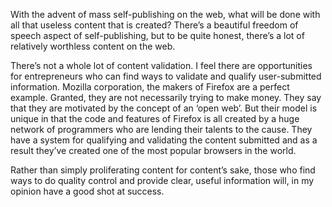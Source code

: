 <!--
slug: what-about-content-quality-on-the-internet
date: Mon Jul 30 2007 09:00:00 GMT+0200 (CEST)
tags: internet, blogging
title: What About Content Quality?
id: 98697752
link: http://joreteg.com/post/98697752/what-about-content-quality-on-the-internet
raw: {"blog_name":"henrikjoreteg","id":98697752,"post_url":"http://joreteg.com/post/98697752/what-about-content-quality-on-the-internet","slug":"what-about-content-quality-on-the-internet","type":"text","date":"2007-07-30 07:00:00 GMT","timestamp":1185778800,"state":"published","format":"markdown","reblog_key":"BWnvZrmW","tags":["internet","blogging"],"short_url":"http://tmblr.co/ZgL_Yy5uW8O","recommended_source":null,"recommended_color":null,"highlighted":[],"note_count":0,"title":"What About Content Quality?","body":"<p>With the advent of mass self-publishing on the web, what will be done with all that useless content that is created? There&rsquo;s a beautiful freedom of speech aspect of self-publishing, but to be quite honest, there&rsquo;s a lot of relatively worthless content on the web.</p>\n\n<p>There&rsquo;s not a whole lot of content validation. I feel there are opportunities for entrepreneurs who can find ways to validate and qualify user-submitted information. Mozilla corporation, the makers of Firefox are a perfect example. Granted, they are not necessarily trying to make money. They say that they are motivated by the concept of an &lsquo;open web&rsquo;. But their model is unique in that the code and features of Firefox is all created by a huge network of programmers who are lending their talents to the cause. They have a system for qualifying and validating the content submitted and as a result they&rsquo;ve created one of the most popular browsers in the world.</p>\n\n<p>Rather than simply proliferating content for content&rsquo;s sake, those who find ways to do quality control and provide clear, useful information will, in my opinion have a good shot at success.</p>","reblog":{"tree_html":"","comment":"<p>With the advent of mass self-publishing on the web, what will be done with all that useless content that is created? There’s a beautiful freedom of speech aspect of self-publishing, but to be quite honest, there’s a lot of relatively worthless content on the web.</p>\n\n<p>There’s not a whole lot of content validation. I feel there are opportunities for entrepreneurs who can find ways to validate and qualify user-submitted information. Mozilla corporation, the makers of Firefox are a perfect example. Granted, they are not necessarily trying to make money. They say that they are motivated by the concept of an ‘open web’. But their model is unique in that the code and features of Firefox is all created by a huge network of programmers who are lending their talents to the cause. They have a system for qualifying and validating the content submitted and as a result they’ve created one of the most popular browsers in the world.</p>\n\n<p>Rather than simply proliferating content for content’s sake, those who find ways to do quality control and provide clear, useful information will, in my opinion have a good shot at success.</p>"},"trail":[{"blog":{"name":"henrikjoreteg","active":true,"theme":{"header_full_width":1500,"header_full_height":500,"header_focus_width":676,"header_focus_height":380,"avatar_shape":"circle","background_color":"#F6F6F6","body_font":"Helvetica Neue","header_bounds":"0,1249,380,573","header_image":"http://static.tumblr.com/df7befc8b0387cf597578e613c221cb3/uzkwgdq/FAjnt7hyg/tumblr_static_agmw2bdhkjs4ws4sscw44swgc.jpg","header_image_focused":"http://static.tumblr.com/df7befc8b0387cf597578e613c221cb3/uzkwgdq/1oSnt7hyh/tumblr_static_tumblr_static_agmw2bdhkjs4ws4sscw44swgc_focused_v3.jpg","header_image_scaled":"http://static.tumblr.com/df7befc8b0387cf597578e613c221cb3/uzkwgdq/FAjnt7hyg/tumblr_static_agmw2bdhkjs4ws4sscw44swgc_2048_v2.jpg","header_stretch":true,"link_color":"#529ECC","show_avatar":true,"show_description":true,"show_header_image":true,"show_title":true,"title_color":"#444444","title_font":"Helvetica Neue","title_font_weight":"bold"}},"post":{"id":"98697752"},"content_raw":"<p>With the advent of mass self-publishing on the web, what will be done with all that useless content that is created? There’s a beautiful freedom of speech aspect of self-publishing, but to be quite honest, there’s a lot of relatively worthless content on the web.</p>\n\n<p>There’s not a whole lot of content validation. I feel there are opportunities for entrepreneurs who can find ways to validate and qualify user-submitted information. Mozilla corporation, the makers of Firefox are a perfect example. Granted, they are not necessarily trying to make money. They say that they are motivated by the concept of an ‘open web’. But their model is unique in that the code and features of Firefox is all created by a huge network of programmers who are lending their talents to the cause. They have a system for qualifying and validating the content submitted and as a result they’ve created one of the most popular browsers in the world.</p>\n\n<p>Rather than simply proliferating content for content’s sake, those who find ways to do quality control and provide clear, useful information will, in my opinion have a good shot at success.</p>","content":"<p>With the advent of mass self-publishing on the web, what will be done with all that useless content that is created? There’s a beautiful freedom of speech aspect of self-publishing, but to be quite honest, there’s a lot of relatively worthless content on the web.</p>\n\n<p>There’s not a whole lot of content validation. I feel there are opportunities for entrepreneurs who can find ways to validate and qualify user-submitted information. Mozilla corporation, the makers of Firefox are a perfect example. Granted, they are not necessarily trying to make money. They say that they are motivated by the concept of an ‘open web’. But their model is unique in that the code and features of Firefox is all created by a huge network of programmers who are lending their talents to the cause. They have a system for qualifying and validating the content submitted and as a result they’ve created one of the most popular browsers in the world.</p>\n\n<p>Rather than simply proliferating content for content’s sake, those who find ways to do quality control and provide clear, useful information will, in my opinion have a good shot at success.</p>","is_current_item":true,"is_root_item":true}]}
publish: 2007-07-030
-->


<p>With the advent of mass self-publishing on the web, what will be done with all that useless content that is created? There&rsquo;s a beautiful freedom of speech aspect of self-publishing, but to be quite honest, there&rsquo;s a lot of relatively worthless content on the web.</p>

<p>There&rsquo;s not a whole lot of content validation. I feel there are opportunities for entrepreneurs who can find ways to validate and qualify user-submitted information. Mozilla corporation, the makers of Firefox are a perfect example. Granted, they are not necessarily trying to make money. They say that they are motivated by the concept of an &lsquo;open web&rsquo;. But their model is unique in that the code and features of Firefox is all created by a huge network of programmers who are lending their talents to the cause. They have a system for qualifying and validating the content submitted and as a result they&rsquo;ve created one of the most popular browsers in the world.</p>

<p>Rather than simply proliferating content for content&rsquo;s sake, those who find ways to do quality control and provide clear, useful information will, in my opinion have a good shot at success.</p>
